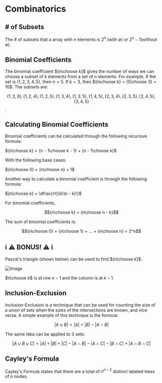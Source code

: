 # Combinatorics

## # of Subsets

The # of subsets that a array with $n$ elements is $2^n$ (with $\emptyset$) or $2^n - 1$(without $\emptyset$).

## Binomial Coefficients

The binomial coefficient ${n\choose k}$ gives the number of ways we can choose a subset of $k$ elements from a set of $n$ elements. For example, if the set is $\{1, 2, 3, 4, 5\}$, then $n = 5$. If $k = 3$, then ${n\choose k} = {5\choose 3} = 10$. The subsets are:

$$\{ 1, 2, 3 \}, \{ 1, 2, 4 \}, \{ 1, 2, 5 \}, \{ 1, 3, 4 \}, \{ 1, 3, 5 \}, \{ 1, 4, 5 \}, \{ 2, 3, 4 \}, \{ 2, 3, 5 \}, \{ 2, 4, 5 \}, \{ 3, 4, 5 \}$$.

## Calculating Binomial Coefficients

Binomial coefficients can be calculated through the following recurisve formula:

${n\choose k} = {n - 1\choose k - 1} + {n - 1\choose k}$

With the following base cases:

${n\choose 0} = {n\choose n} = 1$

Another way to calculate a binomial coefficient is through the following formula:

${n\choose k} = \dfrac{n!}{k!(n - k)!}$

For binomial coefficients,

$${n\choose k} = {n\choose n - k}$$

The sum of binomial coefficients is:

$${n\choose 0} + {n\choose 1} + ... + {n\choose n} = 2^n$$

## ℹ️ ⚠️ BONUS! ⚠ ℹ️

Pascal's triangle (shown below) can be used to find ${n\choose k}$.

![Image](https://wikimedia.org/api/rest_v1/media/math/render/svg/23050fcb53d6083d9e42043bebf2863fa9746043)

$n\choose k$ is at row $n - 1$ and the column is at $k - 1$.

## Inclusion-Exclusion

Inclusion-Exclusion is a technique that can be used for counting the size of a union of sets when the sizes of the intersections are known, and vice versa. A simple example of this technique is the formula:

$$|A \cup B| = |A| + |B| - |A \cap B|$$

The same idea can be applied to $3$ sets:

$$|A \cup B \cup C| = |A| + |B| + |C| - |A \cap B| - |A \cap C| - |B \cap C| + |A \cap B \cap C|$$

## Cayley's Formula

Cayley's Formula states that there are a total of $n^{n - 2}$ distinct labeled trees of $n$ nodes.
